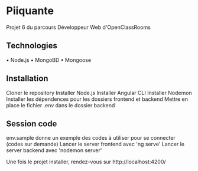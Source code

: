 # Piiquante
Projet 6 du parcours Développeur Web d'OpenClassRooms

## Technologies
• Node.js • MongoBD • Mongoose 

## Installation
Cloner le repository
Installer Node.js
Installer Angular CLI
Installer Nodemon
Installer les dépendences pour les dossiers frontend et backend
Mettre en place le fichier .env dans le dossier backend

## Session code
env.sample donne un exemple des codes à utiliser pour se connecter (codes sur demande)
Lancer le server frontend avec 'ng serve'
Lancer le server backend avec 'nodemon server'

Une fois le projet installer, rendez-vous sur http://localhost:4200/